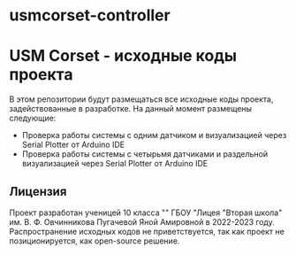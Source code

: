 # usmcorset-controller
# USM Corset - исходные коды проекта

В этом репозитории будут размещаться все исходные коды проекта, задействованные в разработке. На данный момент размещены следующие:

- Проверка работы системы с одним датчиком и визуализацией через Serial Plotter от Arduino IDE
- Проверка работы системы с четырьмя датчиками и раздельной визуализацией через Serial Plotter от Arduino IDE

## Лицензия
Проект разработан ученицей 10 класса "" ГБОУ "Лицея "Вторая школа" им. В. Ф. Овчинникова Пугачевой Яной Амировной в 2022-2023 году. Распространение исходных кодов не приветствуется, так как проект не позиционируется, как open-source решение.
